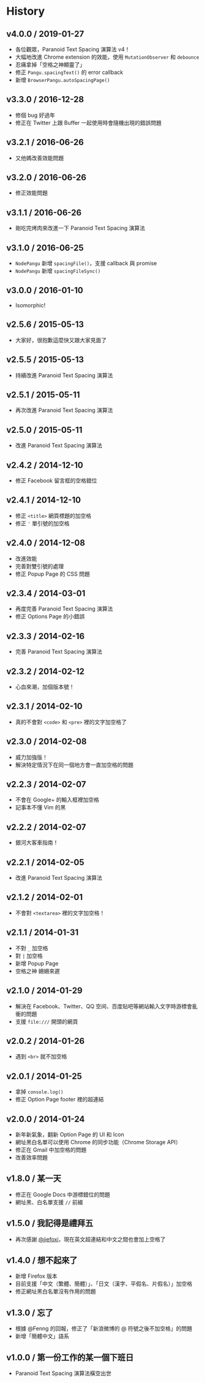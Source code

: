 # History

v4.0.0 / 2019-01-27
-------------------

- 各位觀眾，Paranoid Text Spacing 演算法 v4！
- 大幅地改進 Chrome extension 的效能，使用 `MutationObserver` 和 `debounce`
- 忍痛拿掉「空格之神顯靈了」
- 修正 `Pangu.spacingText()` 的 error callback
- 新增 `BrowserPangu.autoSpacingPage()`

v3.3.0 / 2016-12-28
-------------------

- 修個 bug 好過年
- 修正在 Twitter 上跟 Buffer 一起使用時會隨機出現的錯誤問題

v3.2.1 / 2016-06-26
-------------------

- 又他媽改善效能問題

v3.2.0 / 2016-06-26
-------------------

- 修正效能問題

v3.1.1 / 2016-06-26
-------------------

- 剛吃完烤肉來改進一下 Paranoid Text Spacing 演算法

v3.1.0 / 2016-06-25
-------------------

- `NodePangu` 新增 `spacingFile()`，支援 callback 與 promise
- `NodePangu` 新增 `spacingFileSync()`

v3.0.0 / 2016-01-10
-------------------

- Isomorphic!

v2.5.6 / 2015-05-13
-------------------

- 大家好，很抱歉這麼快又跟大家見面了

v2.5.5 / 2015-05-13
-------------------

- 持續改進 Paranoid Text Spacing 演算法

v2.5.1 / 2015-05-11
-------------------

- 再次改進 Paranoid Text Spacing 演算法

v2.5.0 / 2015-05-11
-------------------

- 改進 Paranoid Text Spacing 演算法

v2.4.2 / 2014-12-10
-------------------

- 修正 Facebook 留言框的空格錯位

v2.4.1 / 2014-12-10
-------------------

- 修正 `<title>` 網頁標題的加空格
- 修正 `'` 單引號的加空格

v2.4.0 / 2014-12-08
-------------------

- 改進效能
- 完善對雙引號的處理
- 修正 Popup Page 的 CSS 問題

v2.3.4 / 2014-03-01
-------------------

- 再度完善 Paranoid Text Spacing 演算法
- 修正 Options Page 的小錯誤

v2.3.3 / 2014-02-16
-------------------

- 完善 Paranoid Text Spacing 演算法

v2.3.2 / 2014-02-12
-------------------

- 心血來潮，加個版本號！

v2.3.1 / 2014-02-10
-------------------

- 真的不會對 `<code>` 和 `<pre>` 裡的文字加空格了

v2.3.0 / 2014-02-08
-------------------

- 威力加強版！
- 解決特定情況下在同一個地方會一直加空格的問題

v2.2.3 / 2014-02-07
-------------------

- 不會在 Google+ 的輸入框裡加空格
- 記事本不懂 Vim 的黑

v2.2.2 / 2014-02-07
-------------------

- 銀河大客車指南！

v2.2.1 / 2014-02-05
-------------------

- 改進 Paranoid Text Spacing 演算法

v2.1.2 / 2014-02-01
-------------------

- 不會對 `<textarea>` 裡的文字加空格！

v2.1.1 / 2014-01-31
-------------------

- 不對 `_` 加空格
- 對 `|` 加空格
- 新增 Popup Page
- 空格之神 姍姍來遲

v2.1.0 / 2014-01-29
-------------------

- 解決在 Facebook、Twitter、QQ 空间、百度贴吧等網站輸入文字時游標會亂衝的問題
- 支援 `file:///` 開頭的網頁

v2.0.2 / 2014-01-26
-------------------

- 遇到 `<br>` 就不加空格

v2.0.1 / 2014-01-25
-------------------

- 拿掉 `console.log()`
- 修正 Option Page footer 裡的超連結

v2.0.0 / 2014-01-24
-------------------

- 新年新氣象，翻新 Option Page 的 UI 和 Icon
- 網址黑白名單可以使用 Chrome 的同步功能（Chrome Storage API）
- 修正在 Gmail 中加空格的問題
- 改善效率問題

v1.8.0 / 某一天
--------------

- 修正在 Google Docs 中游標錯位的問題
- 網址黑、白名單支援 `//` 前綴

v1.5.0 / 我記得是禮拜五
---------------------

- 再次感謝 [@jiefoxi](https://github.com/jiefoxi)，現在英文超連結和中文之間也會加上空格了

v1.4.0 / 想不起來了
-----------------

- 新增 Firefox 版本
- 目前支援「中文（繁體、簡體）」、「日文（漢字、平假名、片假名）」加空格
- 修正網址黑白名單沒有作用的問題

v1.3.0 / 忘了
------------

- 根據 @Fenng 的回報，修正了「新浪微博的 @ 符號之後不加空格」的問題
- 新增「簡體中文」語系

v1.0.0 / 第一份工作的某一個下班日
-----------------------------

- Paranoid Text Spacing 演算法橫空出世
